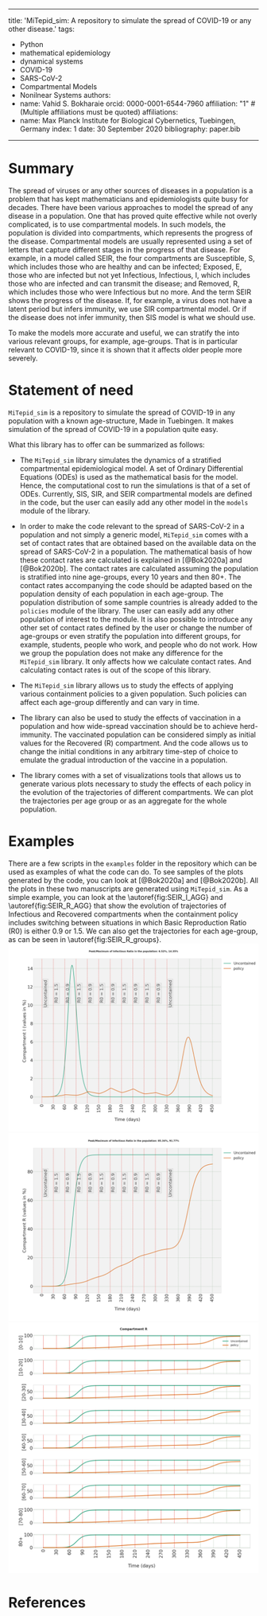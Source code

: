 
---
title: 'MiTepid_sim: A repository to simulate the spread of COVID-19 or any other disease.'
tags:
  - Python
  - mathematical epidemiology
  - dynamical systems
  - COVID-19
  - SARS-CoV-2
  - Compartmental Models
  - Nonilnear Systems
authors:
  - name: Vahid S. Bokharaie
    orcid: 0000-0001-6544-7960
    affiliation: "1" # (Multiple affiliations must be quoted)
affiliations:
 - name: Max Planck Institute for Biological Cybernetics, Tuebingen, Germany
   index: 1
date: 30 September 2020
bibliography: paper.bib
---

# Summary

The spread of viruses or any other sources of diseases in a population is a problem that has kept mathematicians and epidemiologists quite busy for decades. There have been various approaches to model the spread of any disease in a population. One that has proved quite effective while not overly complicated, is to use compartmental models. In such models, the population is divided into compartments, which represents the progress of the disease. Compartmental models are usually represented using a set of letters that capture different stages in the progress of that disease. For example, in a model called SEIR, the four compartments are Susceptible, S, which includes those who are healthy and can be infected; Exposed, E, those who are infected but not yet Infectious, Infectious, I, which includes those who are infected and can transmit the disease; and Removed, R, which includes those who were Infectious but no more. And the term SEIR shows the progress of the disease. If, for example, a virus does not have a latent period but infers immunity, we use SIR compartmental model. Or if the disease does not infer immunity, then SIS model is what we should use.

To make the models more accurate and useful, we can stratify the into various relevant groups, for example, age-groups. That is in particular relevant to COVID-19, since it is shown that it affects older people more severely. 

 
# Statement of need
`MiTepid_sim` is a repository to simulate the spread of COVID-19 in any population with a known age-structure, Made in Tuebingen. It makes simulation of the spread of COVID-19 in a population quite easy. 

What this library has to offer can be summarized as follows:

* The `MiTepid_sim` library simulates the dynamics of a stratified compartmental epidemiological model. A set of Ordinary Differential Equations (ODEs) is used as the mathematical basis for the model. Hence, the computational cost to run the simulations is that of a set of ODEs. Currently, SIS, SIR, and SEIR compartmental models are defined in the code, but the user can easily add any other model in the `models` module of the library.


* In order to make the code relevant to the spread of SARS-CoV-2 in a population and not simply a generic model,  `MiTepid_sim` comes with a set of contact rates that are obtained based on the available data on the spread of SARS-CoV-2 in a population. The mathematical basis of how these contact rates are calculated is explained in [@Bok2020a] and [@Bok2020b]. The contact rates are calculated assuming the population is stratified into nine age-groups, every 10 years and then 80+. The contact rates accompanying the code should be adapted based on the population density of each population in each age-group. The population distribution of some sample countries is already added to the `policies` module of the library. The user can easily add any other population of interest to the module. It is also possible to introduce any other set of contact rates defined by the user or change the number of age-groups or even stratify the population into different groups, for example, students, people who work, and people who do not work. How we group the population does not make any difference for the `MiTepid_sim` library. It only affects how we calculate contact rates. And calculating contact rates is out of the scope of this library. 

* The `MiTepid_sim` library allows us to study the effects of applying various containment policies to a given population. Such policies can affect each age-group differently and can vary in time.

* The library can also be used to study the effects of vaccination in a population and how wide-spread vaccination should be to achieve herd-immunity. The vaccinated population can be considered simply as initial values for the Recovered (R) compartment. And the code allows us to change the initial conditions in any arbitrary time-step of choice to emulate the gradual introduction of the vaccine in a population.

* The library comes with a set of visualizations tools that allows us to generate various plots necessary to study the effects of each policy in the evolution of the trajectories of different compartments. We can plot the trajectories per age group or as an aggregate for the whole population.


# Examples
There are a few scripts in the `examples` folder in the repository which can be used as examples of what the code can do. To see samples of the plots generated by the code, you can look at [@Bok2020a] and [@Bok2020b]. All the plots in these two manuscripts are generated using `MiTepid_sim`. As a simple example, you can look at the \autoref{fig:SEIR_I_AGG} and \autoref{fig:SEIR_R_AGG} that show the evolution of trajectories of Infectious and Recovered compartments when the containment policy includes switching between situations in which Basic Reproduction Ratio (R0) is either 0.9 or 1.5. We can also get the trajectories for each age-group, as can be seen in \autoref{fig:SEIR_R_groups}.
![Aggregate Infectious compartment trajectory of a sample population when containment policy is to switch between cases in which R0=0.9 and R0=1.5.\label{fig:SEIR_I_AGG}](SEIR_I_AGG.png)
![Aggregate Recovered compartment trajectory of a sample population when containment policy is to switch between cases in which R0=0.9 and R0=1.5.\label{fig:SEIR_R_AGG}](SEIR_R_AGG.png)
![Recovered compartment trajectories per age-group..\label{fig:SEIR_R_groups}](SEIR_R_groups.png)


# References

